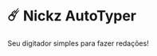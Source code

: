 # ☄️ Nickz AutoTyper

Seu digitador simples para fazer redações!

```Feito pelos desenvolvedores Nickz (Yudi Matheus) e Kovez/zStuartBW (Washinley Samuel)



